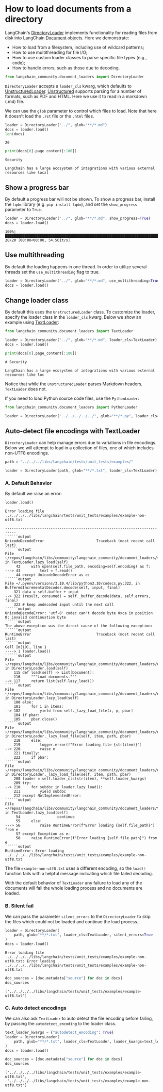 # How to load documents from a directory

LangChain's [DirectoryLoader](https://python.langchain.com/api_reference/community/document_loaders/langchain_community.document_loaders.directory.DirectoryLoader.html) implements functionality for reading files from disk into LangChain [Document](https://python.langchain.com/api_reference/core/documents/langchain_core.documents.base.Document.html#langchain_core.documents.base.Document) objects. Here we demonstrate:

- How to load from a filesystem, including use of wildcard patterns;
- How to use multithreading for file I/O;
- How to use custom loader classes to parse specific file types (e.g., code);
- How to handle errors, such as those due to decoding.


```python
from langchain_community.document_loaders import DirectoryLoader
```

`DirectoryLoader` accepts a `loader_cls` kwarg, which defaults to [UnstructuredLoader](/oss/integrations/document_loaders/unstructured_file). [Unstructured](https://docs.unstructured.io/) supports parsing for a number of formats, such as PDF and HTML. Here we use it to read in a markdown (.md) file.

We can use the `glob` parameter to control which files to load. Note that here it doesn't load the `.rst` file or the `.html` files.


```python
loader = DirectoryLoader("../", glob="**/*.md")
docs = loader.load()
len(docs)
```



```output
20
```



```python
print(docs[0].page_content[:100])
```
```output
Security

LangChain has a large ecosystem of integrations with various external resources like local
```
## Show a progress bar

By default a progress bar will not be shown. To show a progress bar, install the `tqdm` library (e.g. `pip install tqdm`), and set the `show_progress` parameter to `True`.


```python
loader = DirectoryLoader("../", glob="**/*.md", show_progress=True)
docs = loader.load()
```
```output
100%|█████████████████████████████████████████████████████████████████████████████████████████████████████████████████████████████████████████████████████████████████████████████████████████████████████████████████████████████████| 20/20 [00:00<00:00, 54.56it/s]
```
## Use multithreading

By default the loading happens in one thread. In order to utilize several threads set the `use_multithreading` flag to true.


```python
loader = DirectoryLoader("../", glob="**/*.md", use_multithreading=True)
docs = loader.load()
```

## Change loader class
By default this uses the `UnstructuredLoader` class. To customize the loader, specify the loader class in the `loader_cls` kwarg. Below we show an example using [TextLoader](https://python.langchain.com/api_reference/community/document_loaders/langchain_community.document_loaders.text.TextLoader.html):


```python
from langchain_community.document_loaders import TextLoader

loader = DirectoryLoader("../", glob="**/*.md", loader_cls=TextLoader)
docs = loader.load()
```


```python
print(docs[0].page_content[:100])
```
```output
# Security

LangChain has a large ecosystem of integrations with various external resources like loc
```
Notice that while the `UnstructuredLoader` parses Markdown headers, `TextLoader` does not.

If you need to load Python source code files, use the `PythonLoader`:


```python
from langchain_community.document_loaders import PythonLoader

loader = DirectoryLoader("../../../../../", glob="**/*.py", loader_cls=PythonLoader)
```

## Auto-detect file encodings with TextLoader

`DirectoryLoader` can help manage errors due to variations in file encodings. Below we will attempt to load in a collection of files, one of which includes non-UTF8 encodings.


```python
path = "../../../libs/langchain/tests/unit_tests/examples/"

loader = DirectoryLoader(path, glob="**/*.txt", loader_cls=TextLoader)
```

### A. Default Behavior

By default we raise an error:


```python
loader.load()
```
```output
Error loading file ../../../../libs/langchain/tests/unit_tests/examples/example-non-utf8.txt
```
```output
---------------------------------------------------------------------------
``````output
UnicodeDecodeError                        Traceback (most recent call last)
``````output
File ~/repos/langchain/libs/community/langchain_community/document_loaders/text.py:43, in TextLoader.lazy_load(self)
     42     with open(self.file_path, encoding=self.encoding) as f:
---> 43         text = f.read()
     44 except UnicodeDecodeError as e:
``````output
File ~/.pyenv/versions/3.10.4/lib/python3.10/codecs.py:322, in BufferedIncrementalDecoder.decode(self, input, final)
    321 data = self.buffer + input
--> 322 (result, consumed) = self._buffer_decode(data, self.errors, final)
    323 # keep undecoded input until the next call
``````output
UnicodeDecodeError: 'utf-8' codec can't decode byte 0xca in position 0: invalid continuation byte
``````output
The above exception was the direct cause of the following exception:
``````output
RuntimeError                              Traceback (most recent call last)
``````output
Cell In[10], line 1
----> 1 loader.load()
``````output
File ~/repos/langchain/libs/community/langchain_community/document_loaders/directory.py:117, in DirectoryLoader.load(self)
    115 def load(self) -> List[Document]:
    116     """Load documents."""
--> 117     return list(self.lazy_load())
``````output
File ~/repos/langchain/libs/community/langchain_community/document_loaders/directory.py:182, in DirectoryLoader.lazy_load(self)
    180 else:
    181     for i in items:
--> 182         yield from self._lazy_load_file(i, p, pbar)
    184 if pbar:
    185     pbar.close()
``````output
File ~/repos/langchain/libs/community/langchain_community/document_loaders/directory.py:220, in DirectoryLoader._lazy_load_file(self, item, path, pbar)
    218     else:
    219         logger.error(f"Error loading file {str(item)}")
--> 220         raise e
    221 finally:
    222     if pbar:
``````output
File ~/repos/langchain/libs/community/langchain_community/document_loaders/directory.py:210, in DirectoryLoader._lazy_load_file(self, item, path, pbar)
    208 loader = self.loader_cls(str(item), **self.loader_kwargs)
    209 try:
--> 210     for subdoc in loader.lazy_load():
    211         yield subdoc
    212 except NotImplementedError:
``````output
File ~/repos/langchain/libs/community/langchain_community/document_loaders/text.py:56, in TextLoader.lazy_load(self)
     54                 continue
     55     else:
---> 56         raise RuntimeError(f"Error loading {self.file_path}") from e
     57 except Exception as e:
     58     raise RuntimeError(f"Error loading {self.file_path}") from e
``````output
RuntimeError: Error loading ../../../../libs/langchain/tests/unit_tests/examples/example-non-utf8.txt
```

The file `example-non-utf8.txt` uses a different encoding, so the `load()` function fails with a helpful message indicating which file failed decoding.

With the default behavior of `TextLoader` any failure to load any of the documents will fail the whole loading process and no documents are loaded.

### B. Silent fail

We can pass the parameter `silent_errors` to the `DirectoryLoader` to skip the files which could not be loaded and continue the load process.


```python
loader = DirectoryLoader(
    path, glob="**/*.txt", loader_cls=TextLoader, silent_errors=True
)
docs = loader.load()
```
```output
Error loading file ../../../../libs/langchain/tests/unit_tests/examples/example-non-utf8.txt: Error loading ../../../../libs/langchain/tests/unit_tests/examples/example-non-utf8.txt
```

```python
doc_sources = [doc.metadata["source"] for doc in docs]
doc_sources
```



```output
['../../../../libs/langchain/tests/unit_tests/examples/example-utf8.txt']
```


### C. Auto detect encodings

We can also ask `TextLoader` to auto detect the file encoding before failing, by passing the `autodetect_encoding` to the loader class.


```python
text_loader_kwargs = {"autodetect_encoding": True}
loader = DirectoryLoader(
    path, glob="**/*.txt", loader_cls=TextLoader, loader_kwargs=text_loader_kwargs
)
docs = loader.load()
```


```python
doc_sources = [doc.metadata["source"] for doc in docs]
doc_sources
```



```output
['../../../../libs/langchain/tests/unit_tests/examples/example-utf8.txt',
 '../../../../libs/langchain/tests/unit_tests/examples/example-non-utf8.txt']
```

